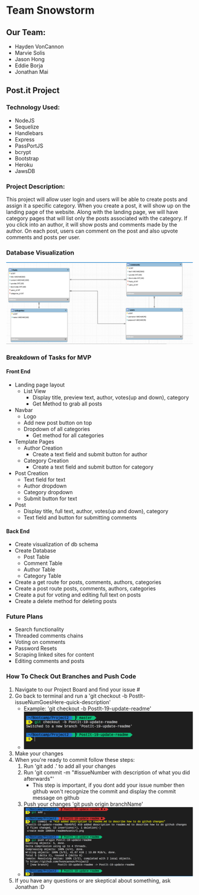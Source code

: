 # Team Snowstorm
## Our Team:
* Hayden VonCannon
* Marvie Solis
* Jason Hong
* Eddie Borja
* Jonathan Mai

## Post.it Project

### Technology Used:
* NodeJS
* Sequelize
* Handlebars
* Express
* PassPortJS
* bcrypt
* Bootstrap
* Heroku
* JawsDB

### Project Description:
This project will allow user login and users will be able to create posts and assign it a specific category.
When you create a post, it will show up on the landing page of the website. Along with the landing page, we will have category pages that will list only the posts associated with the category. If you click into an author, it will show posts and comments made by the author. On each post, users can comment on the post and also upvote comments and posts per user.

### Database Visualization
![dbVisualization](./readmeAssets/dbVisualization.png)

### Breakdown of Tasks for MVP
#### Front End
* Landing page layout
    * List View
        * Display title, preview text, author, votes(up and down), category
        * Get Method to grab all posts
* Navbar
    * Logo
    * Add new post button on top
    * Dropdown of all categories
        * Get method for all categories
* Template Pages
    * Author Creation
        * Create a text field and submit button for author
    * Category Creation
        * Create a text field and submit button for category
* Post Creation
    * Text field for text
    * Author dropdown
    * Category dropdown
    * Submit button for text
* Post
    * Display title, full text, author, votes(up and down), category
    * Text field and button for submitting comments
#### Back End
* Create visualization of db schema
* Create Database
    * Post Table
    * Comment Table
    * Author Table
    * Category Table
* Create a get route for posts, comments, authors, categories
* Create a post route posts, comments, authors, categories
* Create a put for voting and editing full text on posts
* Create a delete method for deleting posts

### Future Plans
* Search functionality
* Threaded comments chains
* Voting on comments
* Password Resets
* Scraping linked sites for content
* Editing comments and posts

### How To Check Out Branches and Push Code
1. Navigate to our Project Board and find your issue #
2. Go back to terminal and run a 'git checkout -b PostIt-issueNumGoesHere-quick-description'
    * Example: 'git checkout -b PostIt-19-update-readme'
    * ![checkoutBranch](./readmeAssets/1.png)
3. Make your changes
4. When you're ready to commit follow these steps:
    1. Run 'git add .' to add all your changes
    2. Run 'git commit -m "#issueNumber with description of what you did afterwards"'
        * This step is important, if you dont add your issue number then github won't recognize the commit and display the commit message on github
    3. Push your changes 'git push origin branchName'
    * ![pushBranch](./readmeAssets/2.png)
5. If you have any questions or are skeptical about something, ask Jonathan :D
